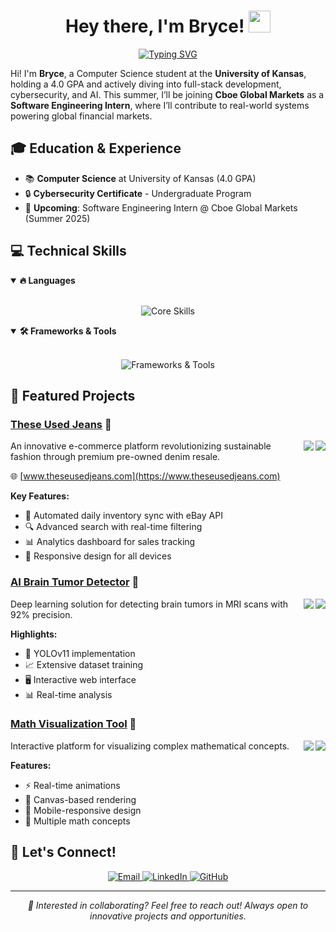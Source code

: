 <h1 align="center">Hey there, I'm Bryce! <img src="https://media.giphy.com/media/hvRJCLFzcasrR4ia7z/giphy.gif" width="35"></h1>

<p align="center">
  <a href="https://git.io/typing-svg"><img src="https://readme-typing-svg.demolab.com?font=Fira+Code&weight=600&size=24&pause=20&color=6E97F7&center=true&vCenter=true&random=false&width=435&lines=Computer+Science+Student;Software+Engineer;Full-Stack+Developer;AI+Enthusiast" alt="Typing SVG" /></a>
</p>


Hi! I'm **Bryce**, a Computer Science student at the **University of Kansas**, holding a 4.0 GPA and actively diving into full-stack development, cybersecurity, and AI. This summer, I’ll be joining **Cboe Global Markets** as a **Software Engineering Intern**, where I’ll contribute to real-world systems powering global financial markets.

## 🎓 Education & Experience

- 📚 **Computer Science** at University of Kansas (4.0 GPA)
- 🔒 **Cybersecurity Certificate** - Undergraduate Program
- 💼 **Upcoming**: Software Engineering Intern @ Cboe Global Markets (Summer 2025)

## 💻 Technical Skills

<details open>
<summary><b>🔥 Languages</b></summary>
<br>
<p align="center">
  <img src="https://skillicons.dev/icons?i=cpp,c,py,js,html,css" alt="Core Skills"/>
</p>
</details>

<details open>
<summary><b>🛠️ Frameworks & Tools</b></summary>
<br>
<p align="center">
  <img src="https://skillicons.dev/icons?i=next,react,tailwind,nodejs,mongodb,tensorflow,git,github,linux" alt="Frameworks & Tools"/>
</p>
</details>

## 🚀 Featured Projects

### [These Used Jeans](https://www.theseusedjeans.com) 👖
<img align="right" src="https://img.shields.io/badge/Next.js-black?style=for-the-badge&logo=next.js&logoColor=white"/>
<img align="right" src="https://img.shields.io/badge/MongoDB-4EA94B?style=for-the-badge&logo=mongodb&logoColor=white"/>

An innovative e-commerce platform revolutionizing sustainable fashion through premium pre-owned denim resale.

🌐 [www.theseusedjeans.com](https://www.theseusedjeans.com)

**Key Features:**
- 🔄 Automated daily inventory sync with eBay API
- 🔍 Advanced search with real-time filtering
- 📊 Analytics dashboard for sales tracking
- 📱 Responsive design for all devices

### [AI Brain Tumor Detector](https://github.com/brycemartin04/Brain-Tumor-Detector) 🧠
<img align="right" src="https://img.shields.io/badge/TensorFlow-FF6F00?style=for-the-badge&logo=tensorflow&logoColor=white"/>
<img align="right" src="https://img.shields.io/badge/Flask-000000?style=for-the-badge&logo=flask&logoColor=white"/>

Deep learning solution for detecting brain tumors in MRI scans with 92% precision.

**Highlights:**
- 🎯 YOLOv11 implementation
- 📈 Extensive dataset training
- 🖥️ Interactive web interface
- 📊 Real-time analysis

### [Math Visualization Tool](https://github.com/brycemartin04/Visualizer) 📐
<img align="right" src="https://img.shields.io/badge/JavaScript-F7DF1E?style=for-the-badge&logo=javascript&logoColor=black"/>
<img align="right" src="https://img.shields.io/badge/HTML5-E34F26?style=for-the-badge&logo=html5&logoColor=white"/>

Interactive platform for visualizing complex mathematical concepts.

**Features:**
- ⚡ Real-time animations
- 🎨 Canvas-based rendering
- 📱 Mobile-responsive design
- 🧮 Multiple math concepts

## 🤝 Let's Connect!

<p align="center">
  <a href="mailto:brycemartin@ku.edu">
    <img src="https://img.shields.io/badge/Email-D14836?style=for-the-badge&logo=gmail&logoColor=white" alt="Email"/>
  </a>
  <a href="https://www.linkedin.com/in/brycemartin04/">
    <img src="https://img.shields.io/badge/LinkedIn-0077B5?style=for-the-badge&logo=linkedin&logoColor=white" alt="LinkedIn"/>
  </a>
  <a href="https://github.com/brycemartin04">
    <img src="https://img.shields.io/badge/GitHub-100000?style=for-the-badge&logo=github&logoColor=white" alt="GitHub"/>
  </a>
</p>

---

<p align="center">
  <i>🌟 Interested in collaborating? Feel free to reach out! Always open to innovative projects and opportunities.</i>
</p>
